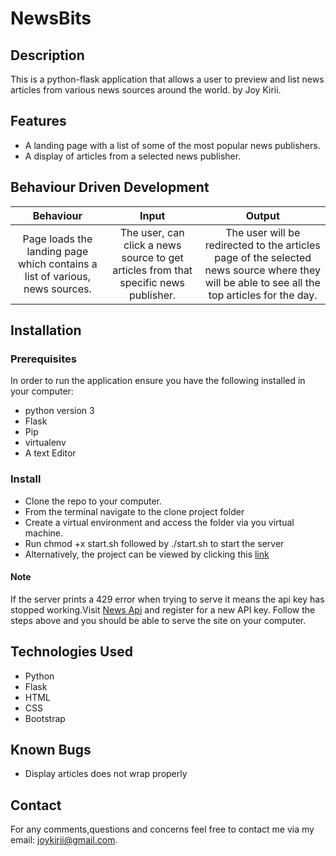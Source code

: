 # NewsBits

## Description

This is a python-flask application that allows a user to preview and list news articles from various news sources around the world.
by Joy Kirii.

## Features

- A landing page with a list of some of the most popular news publishers.
- A display of articles from a selected news publisher.

## Behaviour Driven Development

|                                  Behaviour                                  |                                        Input                                         |                                                                    Output                                                                     |
| :-------------------------------------------------------------------------: | :----------------------------------------------------------------------------------: | :-------------------------------------------------------------------------------------------------------------------------------------------: |
| Page loads the landing page which contains a list of various, news sources. | The user, can click a news source to get articles from that specific news publisher. | The user will be redirected to the articles page of the selected news source where they will be able to see all the top articles for the day. |

## Installation

### Prerequisites

In order to run the application ensure you have the following installed in your computer:

- python version 3
- Flask
- Pip
- virtualenv
- A text Editor

### Install

- Clone the repo to your computer.
- From the terminal navigate to the clone project folder
- Create a virtual environment and access the folder via you virtual machine.
- Run chmod +x start.sh followed by ./start.sh to start the server
- Alternatively, the project can be viewed by clicking this [link](https://newsbits-joy.herokuapp.com/)

#### Note

If the server prints a 429 error when trying to serve it means the api key has stopped working.Visit [News Api](https://newsapi.org/) and register for a new API key. Follow the steps above and you should be able to serve the site on your computer.

## Technologies Used

- Python
- Flask
- HTML
- CSS
- Bootstrap

## Known Bugs

- Display articles does not wrap properly

## Contact

For any comments,questions and concerns feel free to contact me via my email: joykirii@gmail.com.
